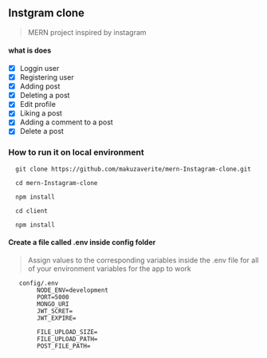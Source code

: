 ## Instgram clone

> MERN project inspired by instagram

#### what is does

- [x] Loggin user
- [x] Registering user
- [x] Adding post
- [x] Deleting a post
- [x] Edit profile
- [x] Liking a post
- [x] Adding a comment to a post
- [x] Delete a post

### How to run it on local environment

```git
  git clone https://github.com/makuzaverite/mern-Instagram-clone.git

  cd mern-Instagram-clone

  npm install

  cd client

  npm install
```

#### Create a file called .env inside config folder

> Assign values to the corresponding variables inside the .env file for all of your environment variables for the app to work

```git
   config/.env
        NODE_ENV=development
        PORT=5000
        MONGO_URI
        JWT_SCRET=
        JWT_EXPIRE=

        FILE_UPLOAD_SIZE=
        FILE_UPLOAD_PATH=
        POST_FILE_PATH=
```
